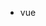 <!--
 * @FilePath: \docs\fullSstack\vuejs.md
 * @Date: 2024-04-03 22:25:50
 * @Author: SoulSeven7 xc.xiaoqi7@foxmail.com
 * @LastEditors: SoulSeven7 xc.xiaoqi7@foxmail.com
 * @LastEditTime: 2024-04-06 15:57:02
 * @Description:
-->

- vue